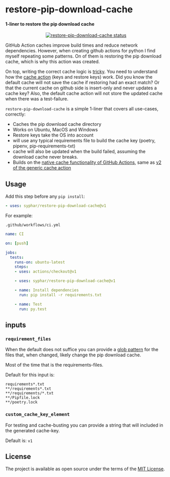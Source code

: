 # restore-pip-download-cache

#### 1-liner to restore the pip download cache
<p align="center">
  <a href="https://github.com/syphar/restore-pip-download-cache"><img alt="restore-pip-download-cache status" src="https://github.com/syphar/restore-pip-download-cache/workflows/build-test/badge.svg"></a>
</p>

GitHub Action caches improve build times and reduce network dependencies. However, when creating github actions for
python I find myself repeating some patterns. On of them is restoring the pip download cache, which is
why this action was created.

On top, writing the correct cache logic is [tricky](https://github.com/actions/cache/blob/0781355a23dac32fd3bac414512f4b903437991a/examples.md#python---pip). You need to understand how the [cache action](https://github.com/actions/cache) (keys and restore keys) work. Did you know the default cache will not save the cache if restoring had an exact match? Or that the current cache on github side is insert-only and never updates a cache key?  Also, the default cache action will not store the updated cache
when there was a test-failure.

`restore-pip-download-cache` is a simple 1-liner that covers all use-cases, correctly:
- Caches the pip download cache directory
- Works on Ubuntu, MacOS and Windows
- Restore keys take the OS into account
- will use any typical requirements file to build the cache key (poetry, pipenv, pip-requirements-txt)
- cache will also be updated when the build failed, assuming the download cache never breaks.
- Builds on the [native cache functionality of GitHub Actions](https://github.com/actions/toolkit/tree/master/packages/cache), same as [v2 of the generic cache action](https://github.com/actions/cache/issues/55#issuecomment-629433225)

## Usage

Add this step before any `pip install`:
```yml
- uses: syphar/restore-pip-download-cache@v1
```

For example:

`.github/workflows/ci.yml`
```yml
name: CI

on: [push]

jobs:
  tests:
    runs-on: ubuntu-latest
    steps:
    - uses: actions/checkout@v1

    - uses: syphar/restore-pip-download-cache@v1

    - name: Install dependencies
      run: pip install -r requirements.txt

    - name: Test
      run: py.test
```

## inputs

### `requirement_files`

When the default does not suffice you can provide a [glob pattern](https://github.com/actions/toolkit/tree/1cc56db0ff126f4d65aeb83798852e02a2c180c3/packages/glob) for the files that, when changed, likely change the pip download cache.

Most of the time that is the requirements-files.

Default for this input is:
```
requirements*.txt
**/requirements*.txt
**/requirements/*.txt
**/Pipfile.lock
**/poetry.lock
```

### `custom_cache_key_element`
For testing and cache-busting you can provide a string that will included in the generated cache-key.

Default is: `v1`

## License

The project is available as open source under the terms of the [MIT License](http://opensource.org/licenses/MIT).
